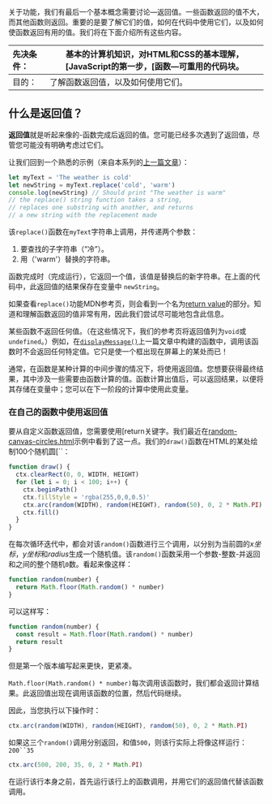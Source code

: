 关于功能，我们有最后一个基本概念需要讨论—返回值。一些函数返回的值不大，而其他函数则返回。重要的是要了解它们的值，如何在代码中使用它们，以及如何使函数返回有用的值。我们将在下面介绍所有这些内容。

| 先决条件： | 基本的计算机知识，对HTML和CSS的基本理解，[JavaScript的第一步，[函数—可重用的代码块。 |
| :--------- | ------------------------------------------------------------ |
| 目的：     | 了解函数返回值，以及如何使用它们。                           |

## 什么是返回值？

**返回值**就是听起来像的-函数完成后返回的值。您可能已经多次遇到了返回值，尽管您可能没有明确考虑过它们。

让我们回到一个熟悉的示例（来自本系列的[上一篇文章](1/en-US/docs/Learn/JavaScript/Building_blocks/Functions#Built-in_browser_functions)）：

```js
let myText = 'The weather is cold'
let newString = myText.replace('cold', 'warm')
console.log(newString) // Should print "The weather is warm"
// the replace() string function takes a string,
// replaces one substring with another, and returns
// a new string with the replacement made
```

该`replace()`函数在`myText`字符串上调用，并传递两个参数：

1. 要查找的子字符串（“冷”）。
2. 用（'warm'）替换的字符串。

函数完成时（完成运行），它返回一个值，该值是替换后的新字符串。在上面的代码中，此返回值的结果保存在变量中 `newString`。

如果查看`replace()`功能MDN参考页，则会看到一个名为[return value](1/en-US/docs/Web/JavaScript/Reference/Global_Objects/String/replace#Return_value)的部分。知道和理解函数返回的值非常有用，因此我们尝试尽可能地包含此信息。

某些函数不返回任何值。（在这些情况下，我们的参考页将返回值列为`void`或`undefined`。）例如，在[`displayMessage()`](https://github.com/mdn/learning-area/blob/master/javascript/building-blocks/functions/function-stage-4.html#L50)上一篇文章中构建的函数中，调用该函数时不会返回任何特定值。它只是使一个框出现在屏幕上的某处而已！

通常，在函数是某种计算的中间步骤的情况下，将使用返回值。您想要获得最终结果，其中涉及一些需要由函数计算的值。函数计算出值后，可以返回结果，以便将其存储在变量中；您可以在下一阶段的计算中使用此变量。

### 在自己的函数中使用返回值



要从自定义函数返回值，您需要使用[return关键字。我们最近在[random-canvas-circles.html](https://github.com/mdn/learning-area/blob/master/javascript/building-blocks/loops/random-canvas-circles.html)示例中看到了这一点。我们的`draw()`函数在HTML的某处绘制100个随机圆[``：

```js
function draw() {
  ctx.clearRect(0, 0, WIDTH, HEIGHT)
  for (let i = 0; i < 100; i++) {
    ctx.beginPath()
    ctx.fillStyle = 'rgba(255,0,0,0.5)'
    ctx.arc(random(WIDTH), random(HEIGHT), random(50), 0, 2 * Math.PI)
    ctx.fill()
  }
}
```

在每次循环迭代中，都会对该`random()`函数进行三个调用，以分别为当前圆的*x坐标*，*y坐标*和*radius*生成一个随机值。该`random()`函数采用一个参数-整数-并返回和之间的整个随机`0`数。看起来像这样：

```js
function random(number) {
  return Math.floor(Math.random() * number)
}
```

可以这样写：

```js
function random(number) {
  const result = Math.floor(Math.random() * number)
  return result
}
```

但是第一个版本编写起来更快，更紧凑。

`Math.floor(Math.random() * number)`每次调用该函数时，我们都会返回计算结果。此返回值出现在调用该函数的位置，然后代码继续。

因此，当您执行以下操作时：

```js
ctx.arc(random(WIDTH), random(HEIGHT), random(50), 0, 2 * Math.PI)
```

如果这三个`random()`调用分别返回，和值`500`，则该行实际上将像这样运行：`200``35`

```js
ctx.arc(500, 200, 35, 0, 2 * Math.PI)
```

在运行该行本身之前，首先运行该行上的函数调用，并用它们的返回值代替该函数调用。
